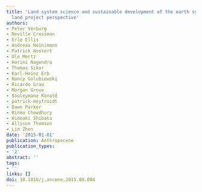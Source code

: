 ```yaml
---
title: 'Land system science and sustainable development of the earth system: A global
  land project perspective'
authors:
- Peter Verburg
- Neville Crossman
- Erle Ellis
- Andreas Heinimann
- Patrick Hostert
- Ole Mertz
- Harini Nagendra
- Thomas Sikor
- Karl-Heinz Erb
- Nancy Golubiewski
- Ricardo Grau
- Morgan Grove
- Souleymane Konaté
- patrick-meyfroidt
- Dawn Parker
- Rinku Chowdhury
- Hideaki Shibata
- Allison Thomson
- Lin Zhen
date: '2015-01-01'
publication: Anthropocene
publication_types:
- '2'
abstract: ''
tags:
- ''
links: []
doi: 10.1016/j.ancene.2015.09.004
---
```

